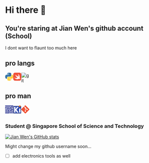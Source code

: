 # Hi there 👋

## You're staring at Jian Wen's github account (School)

I dont want to flaunt too much here

## pro langs

<a href="https://www.python.org" target="_blank"> <img align="left" alt="Python" width="26px" src="https://github.com/jianwen-android/jianwen-android/blob/main/src/logos/langs/python.png"/> </a>
<a href="https://swift.org" target="_blank"> <img align="left" alt="Swift" width="26px" src="https://github.com/jianwen-android/jianwen-android/blob/main/src/logos/langs/swift.png"/> <a>
<a href="https://git-scm.com/" target="_blank"> <img align="left" alt="git" width="26px" src="https://github.com/jianwen-android/jianwen-android/blob/main/src/logos/langs/git.png"/> </a>
<br />
<br />

## pro man

<a href="https://www.multisim.com/" target="_blank"> <img align="left" alt="Multisim" width="26px" src="https://github.com/jianwen-android/jianwen-android/blob/main/src/logos/pro/multisim.png"/> </a>
<a href="https://www.kicad.org/" target="_blank"> <img align="left" alt="KiCad" width="26px" src="https://github.com/jianwen-android/jianwen-android/blob/main/src/logos/pro/kicad.png"/> <a>
<a href="https://git-scm.com/" target="_blank"> <img align="left" alt="git" width="26px" src="https://github.com/jianwen-android/jianwen-android/blob/main/src/logos/pro/git.png"/> </a>
<br />
<br />

### Student @ Singapore School of Science and Technology

[![Jian Wen's GitHub stats](https://github-readme-stats.vercel.app/api?username=jianwen-android&count_private=true&show_icons=true&theme=radical)](https://github.com/anuraghazra/github-readme-stats)

Might change my github username soon...

- [ ] add electronics tools as well

<!--
**jianwen-android/jianwen-android** is a ✨ _special_ ✨ repository because its `README.md` (this file) appears on your GitHub profile.

Here are some ideas to get you started:

- 🔭 I’m currently working on ...
- 🌱 I’m currently learning ...
- 👯 I’m looking to collaborate on ...
- 🤔 I’m looking for help with ...
- 💬 Ask me about ...
- 📫 How to reach me: ...
- 😄 Pronouns: ...
- ⚡ Fun fact: ...
-->

